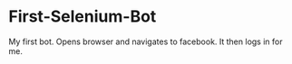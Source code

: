 # First-Selenium-Bot
My first bot. Opens browser and navigates to facebook. It then logs in for me. 
